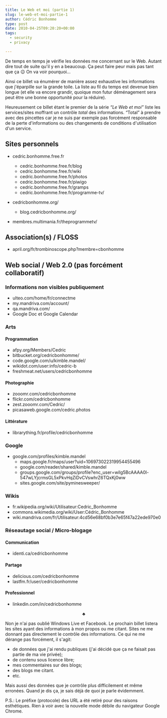 ```yaml
---
title: Le Web et moi (partie 1)
slug: le-web-et-moi-partie-1
author: Cédric Bonhomme
type: post
date: 2010-04-25T09:20:20+00:00
tags:
  - security
  - privacy

---
```

De temps en temps je vérifie les données me concernant sur le Web.
Autant dire tout de suite qu'il y en a beaucoup.
Ça peut faire peur mais pas tant que ça 😉 On va voir pourquoi…

Ainsi ce billet va énumérer de manière assez exhaustive les informations que
j'éparpille sur la grande toile. La liste au fil du temps est devenue bien
longue (et elle va encore grandir, quoique mon futur déménagement sera peut
être une bonne opportunité pour la réduire).

Heureusement ce billet étant le premier de la série
_&#8220;Le Web et moi&#8221;_ liste les services/sites moffrant un contrôle
_total_ des informations. &#8220;Total&#8221; à prendre avec des pincettes car
je ne suis par exemple pas forcément responsable de la perte d'informations ou
des changements de conditions d'utilisation d'un service.

## Sites personnels

  * cedric.bonhomme.free.fr 
      * cedric.bonhomme.free.fr/blog
      * cedric.bonhomme.free.fr/wiki
      * cedric.bonhomme.free.fr/photos
      * cedric.bonhomme.free.fr/piwigo
      * cedric.bonhomme.free.fr/gramps
      * cedric.bonhomme.free.fr/programme-tv/

  * cedricbonhomme.org/ 
      * blog.cedricbonhomme.org/

  * membres.multimania.fr/theprogrammetv/

## Association(s) / FLOSS

  * april.org/fr/trombinoscope.php?membre=cbonhomme

## Web social / Web 2.0 (pas forcément collaboratif)

### Informations non visibles publiquement

  * ulteo.com/home/fr/connectme
  * my.mandriva.com/account/
  * qa.mandriva.com/
  * Google Doc et Google Calendar

### Arts

#### Programmation

  * afpy.org/Members/Cedric
  * bitbucket.org/cedricbonhomme/
  * code.google.com/u/kimble.mandel/
  * wikidot.com/user:info/cedric-b
  * freshmeat.net/users/cedricbonhomme

#### Photographie

  * zooomr.com/cedricbonhomme
  * flickr.com/cedricbonhomme
  * zest.zooomr.com/Cedric/
  * picasaweb.google.com/cedric.photos

#### Littérature

  * librarything.fr/profile/cedricbonhomme

### Google

  * google.com/profiles/kimble.mandel 
      * maps.google.fr/maps/user?uid=106973022319954455496
      * google.com/reader/shared/kimble.mandel
      * groups.google.com/groups/profile?enc_user=wilg5BcAAAA0l-547wLYjcrmsGL5xPkvHqZiDvCVswhrZ6TQxKj0ww
      * sites.google.com/site/pyminesweeper/

### Wikis

  * fr.wikipedia.org/wiki/Utilisateur:Cedric_Bonhomme
  * commons.wikimedia.org/wiki/User:Cédric_Bonhomme
  * wiki.mandriva.com/fr/Utilisateur:4cd56e68bf0b3e7e65f47a22ede970e0

### Réseautage social / Micro-blogage

#### Communication

  * identi.ca/cedricbonhomme

#### Partage

  * delicious.com/cedricbonhomme
  * lastfm.fr/user/cedricbonhomme

#### Professionnel

  * linkedin.com/in/cedricbonhomme

<p style="text-align: center;">
  ♣
</p>

Non je n'ai pas oublié Windows Live et Facebook. Le prochain billet listera les sites ayant des informations à mon propos ou me citant. Sites ne me donnant pas directement le contrôle des informations. Ce qui ne me dérange pas forcément, il s'agit:

  * de données que j'ai rendu publiques (j'ai décidé que ça ne faisait pas partie de ma vie privée);
  * de contenu sous licence libre;
  * mes commentaires sur des blogs;
  * des blogs me citant.
  * etc.

Mais aussi des données que je contrôle plus difficilement et même erronées. Quand je dis ça, je sais déjà de quoi je parle évidemment.

P.S.: Le préfixe (protocole) des URL a été retiré pour des raisons esthétiques. Rien à voir avec la nouvelle mode débile du navigateur Google Chrome.

<div id="_mcePaste" style="position: absolute; left: -10000px; top: 1132px; width: 1px; height: 1px; overflow: hidden;">
  <p>
    De temps en temps je vérifie les données me concernant sur le Web. Autant dire tout de suite qu'il y en a beaucoup. Ça peut faire peur mais pas tant que ça 😉 On va voir pourquoi…
  </p>
  
  <p>
    Ainsi ce billet va énumérer de manière assez exhaustive les informations que jéparpille sur la grande toile. La liste au fil du temps est devenue bien longue (et elle va encore grandir, quoique mon futur déménagement sera peut être une bonne opportunité pour la réduire).
  </p>
  
  <p>
    Heureusement ce billet étant le premier de la série &#8220;Le Web et moi&#8221; liste les services/sites moffrant un contrôle total des informations. &#8220;Total&#8221; à prendre avec des pincettes car je ne suis par exemple pas forcément responsable de la perte d'informations ou des changements de conditions d'utilisation d'un service.<br /> Sites personnels
  </p>
  
  <p>
    * cedric.bonhomme.free.fr<br /> o cedric.bonhomme.free.fr/blog<br /> o cedric.bonhomme.free.fr/wiki<br /> o cedric.bonhomme.free.fr/photos<br /> o cedric.bonhomme.free.fr/piwigo<br /> o cedric.bonhomme.free.fr/gramps<br /> o cedric.bonhomme.free.fr/programme-tv/
  </p>
  
  <p>
    * cedricbonhomme.org/<br /> o blog.cedricbonhomme.org/
  </p>
  
  <p>
    * membres.multimania.fr/theprogrammetv/
  </p>
  
  <p>
    Association(s) / FLOSS
  </p>
  
  <p>
    * april.org/fr/trombinoscope.php?membre=cbonhomme
  </p>
  
  <p>
    Web social / Web 2.0 (pas forcément collaboratif)<br /> Informations non visibles publiquement
  </p>
  
  <p>
    * ulteo.com/home/fr/connectme<br /> * my.mandriva.com/account/<br /> * qa.mandriva.com/
  </p>
  
  <p>
    Amazon
  </p>
  
  <p>
    * amazon.fr/gp/registry/registry.html?ie=UTF8&type=wishlist&id=24H9I568HV7E5
  </p>
  
  <p>
    Arts<br /> Programmation
  </p>
  
  <p>
    * afpy.org/Members/Cedric<br /> * bitbucket.org/cedricbonhomme/<br /> * code.google.com/u/kimble.mandel/<br /> * wikidot.com/user:info/cedric-b<br /> * freshmeat.net/users/cedricbonhomme
  </p>
  
  <p>
    Photographie
  </p>
  
  <p>
    * zooomr.com/cedricbonhomme<br /> * flickr.com/cedricbonhomme<br /> * zest.zooomr.com/Cedric/
  </p>
  
  <p>
    Littérature
  </p>
  
  <p>
    * librarything.fr/profile/cedricbonhomme
  </p>
  
  <p>
    Google
  </p>
  
  <p>
    * google.com/profiles/kimble.mandel<br /> o http://maps.google.fr/maps/user?uid=106973022319954455496<br /> o google.com/reader/shared/kimble.mandel<br /> o sites.google.com/site/pyminesweeper/
  </p>
  
  <p>
    Wikis
  </p>
  
  <p>
    * fr.wikipedia.org/wiki/Utilisateur:Cedric_Bonhomme<br /> * commons.wikimedia.org/wiki/User:Cédric_Bonhomme<br /> * wiki.mandriva.com/fr/Utilisateur:4cd56e68bf0b3e7e65f47a22ede970e0
  </p>
  
  <p>
    Réseautage social / Micro-blogage<br /> Communication
  </p>
  
  <p>
    * identi.ca/cedricbonhomme
  </p>
  
  <p>
    Partage
  </p>
  
  <p>
    * delicious.com/cedricbonhomme<br /> * lastfm.fr/user/cedricbonhomme
  </p>
  
  <p>
    Professionnel
  </p>
  
  <p>
    * linkedin.com/in/cedricbonhomme
  </p>
  
  <p>
    Non je n'ai pas oublié Windows Live et Facebook. Le prochain billet listera les sites ayant des informations à mon propos ou me citant. Sites ne me donnant pas directement le contrôle des informations. Ce qui ne me dérange pas forcément, il s'agit:
  </p>
  
  <p>
    * de données que j'ai rendu publique (j'ai décidé que ça ne faisait pas partie de ma vie privée);<br /> * de contenu libre (réutilisable);<br /> * mes commentaires sur des blogs;<br /> * des blogs me citant.
  </p>
  
  <p>
    Mais aussi des données que je contrôle plus difficilement et même erronées. Quand je dis ça, je sais déjà de quoi je parle évidemment.
  </p>
  
  <p>
    P.S.: Le préfixe (protocole) des URL a été retiré pour des raisons esthétiques. Rien à voir avec la nouvelle mode débile du navigateur Google Chrome.
  </p>
</div>
